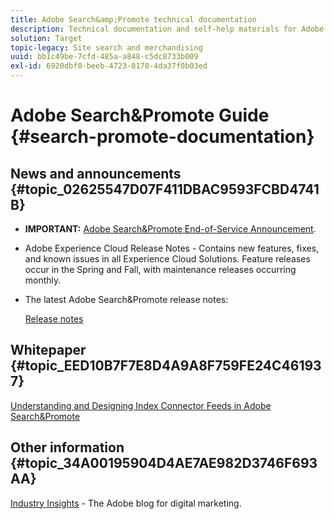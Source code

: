 ```yaml
---
title: Adobe Search&amp;Promote technical documentation
description: Technical documentation and self-help materials for Adobe Search&amp;Promote
solution: Target
topic-legacy: Site search and merchandising
uuid: bb1c49be-7cfd-485a-a848-c5dc8733b009
exl-id: 6920dbf0-beeb-4723-8178-4da37f0b03ed
---
```

# Adobe Search&amp;Promote Guide {#search-promote-documentation}

## News and announcements {#topic_02625547D07F411DBAC9593FCBD4741B}

* **IMPORTANT:** [Adobe Search&amp;Promote End-of-Service Announcement](/help/sp-eol.md).

* Adobe Experience Cloud Release Notes - Contains new features, fixes, and known issues in all Experience Cloud Solutions. Feature releases occur in the Spring and Fall, with maintenance releases occurring monthly.

<!--   Early Access: Sign up for the [Adobe Priority Product Update](https://campaign.adobe.com/webApp/adbePriorityProductSubscribe) to receive Adobe Marketing Cloud release notes one week before each release. --> 

* The latest Adobe Search&amp;Promote release notes:

  [Release notes](/help/c-searchpromote-release-notes/c-rn-02-13-18-version-1811.md)

## Whitepaper {#topic_EED10B7F7E8D4A9A8F759FE24C461937}

[Understanding and Designing Index Connector Feeds in Adobe Search&amp;Promote](https://marketing.adobe.com/resources/help/en_US/snp/index_connector_feeds.pdf) 

## Other information {#topic_34A00195904D4AE7AE982D3746F693AA}

<!-- [Adobe Search&amp;Promote website](https://www.adobe.com/solutions/testing-targeting/search-driven-merchandising.html) -->

[Industry Insights](https://blog.adobe.com/en/topics/digital-transformation.html) - The Adobe blog for digital marketing.
